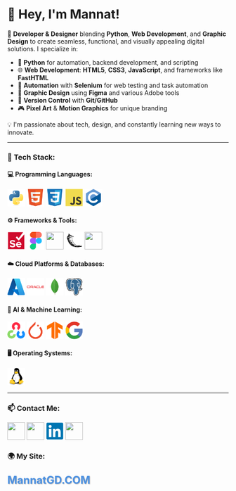 # 👋 Hey, I'm Mannat!

🚀 **Developer & Designer** blending **Python**, **Web Development**, and **Graphic Design** to create seamless, functional, and visually appealing digital solutions. I specialize in:

- 🐍 **Python** for automation, backend development, and scripting  
- 🌐 **Web Development**: **HTML5**, **CSS3**, **JavaScript**, and frameworks like **FastHTML**  
- 🤖 **Automation** with **Selenium** for web testing and task automation  
- 🎨 **Graphic Design** using **Figma** and various Adobe tools  
- 🔧 **Version Control** with **Git/GitHub**  
- 🎮 **Pixel Art** & **Motion Graphics** for unique branding  

💡 I'm passionate about tech, design, and constantly learning new ways to innovate.

---

### 🔧 **Tech Stack**:

#### 💻 Programming Languages:
<p align="left">
  <img src="https://github.com/devicons/devicon/blob/master/icons/python/python-original.svg" width="40" height="40" style="border-radius: 0;" />
  <img src="https://github.com/devicons/devicon/blob/master/icons/html5/html5-original.svg" width="40" height="40" style="border-radius: 0;" />
  <img src="https://github.com/devicons/devicon/blob/master/icons/css3/css3-original.svg" width="40" height="40" style="border-radius: 0;" />
  <img src="https://github.com/devicons/devicon/blob/master/icons/javascript/javascript-original.svg" width="40" height="40" style="border-radius: 0;" />
  <img src="https://github.com/devicons/devicon/blob/master/icons/c/c-original.svg" width="40" height="40" style="border-radius: 0;" /> <!-- Replaced Rust -->
</p>

#### ⚙️ Frameworks & Tools:
<p align="left">
  <img src="https://github.com/devicons/devicon/blob/master/icons/selenium/selenium-original.svg" width="40" height="40" style="border-radius: 0;" />
  <img src="https://github.com/devicons/devicon/blob/master/icons/figma/figma-original.svg" width="40" height="40" style="border-radius: 0;" />
  <img src="https://upload.wikimedia.org/wikipedia/commons/a/af/Adobe_Photoshop_CC_icon.svg" width="40" height="40" style="border-radius: 0;" /> <!-- Updated Photoshop -->
  <img src="https://github.com/devicons/devicon/blob/master/icons/flask/flask-original.svg" width="40" height="40" style="border-radius: 0;" />
  <img src="https://upload.wikimedia.org/wikipedia/commons/3/3f/Git_icon.svg" width="40" height="40" style="border-radius: 0;" /> <!-- Added Git -->
</p>

#### ☁️ Cloud Platforms & Databases:
<p align="left">
  <img src="https://github.com/devicons/devicon/blob/master/icons/azure/azure-original.svg" width="40" height="40" style="border-radius: 0;" />
  <img src="https://github.com/devicons/devicon/blob/master/icons/oracle/oracle-original.svg" width="40" height="40" style="border-radius: 0;" />
  <img src="https://github.com/devicons/devicon/blob/master/icons/mongodb/mongodb-original.svg" width="40" height="40" style="border-radius: 0;" />
  <img src="https://github.com/devicons/devicon/blob/master/icons/postgresql/postgresql-original.svg" width="40" height="40" style="border-radius: 0;" />
</p>

#### 🤖 AI & Machine Learning:
<p align="left">
  <img src="https://github.com/devicons/devicon/blob/master/icons/opencv/opencv-original.svg" width="40" height="40" style="border-radius: 0;" />
  <img src="https://github.com/devicons/devicon/blob/master/icons/pytorch/pytorch-original.svg" width="40" height="40" style="border-radius: 0;" />
  <img src="https://github.com/devicons/devicon/blob/master/icons/tensorflow/tensorflow-original.svg" width="40" height="40" style="border-radius: 0;" />
  <img src="https://github.com/devicons/devicon/blob/master/icons/google/google-original.svg" width="40" height="40" style="border-radius: 0;" />
</p>

#### 🖥️ Operating Systems:
<p align="left">
  <img src="https://github.com/devicons/devicon/blob/master/icons/linux/linux-original.svg" width="40" height="40" style="border-radius: 0;" />
</p>

---

### 📫 **Contact Me**:
<p align="left">
  <a href="https://www.instagram.com/mannat.2077"><img src="https://upload.wikimedia.org/wikipedia/commons/thumb/9/95/Instagram_logo_2022.svg/1024px-Instagram_logo_2022.svg.png" width="40" height="40" style="border-radius: 0;" /></a>
  <a href="mailto:mannatbasra9399@gmail.com"><img src="https://upload.wikimedia.org/wikipedia/commons/7/7e/Gmail_icon_%282020%29.svg" width="40" height="40" style="border-radius: 0;" /></a>
  <a href="https://www.linkedin.com/in/mannatbasra"><img src="https://github.com/devicons/devicon/blob/master/icons/linkedin/linkedin-original.svg" width="40" height="40" style="border-radius: 0;" /></a>
  <a href="https://www.upwork.com/freelancers/~0169f904a7f2b3fed5"><img src="https://www.svgrepo.com/show/331630/upwork.svg" width="40" height="40" style="border-radius: 0;" /></a> <!-- Updated Upwork -->
</p>

### 🌍 **My Site**:

<p align="left" style="font-size: 24px; font-weight: bold; color: #4A90E2; text-shadow: 1px 1px 2px rgba(0, 0, 0, 0.3);">
  <a href="https://mannatgd.com" style="color: #4A90E2; text-decoration: none; transition: color 0.3s;">MannatGD.COM</a>
</p>
